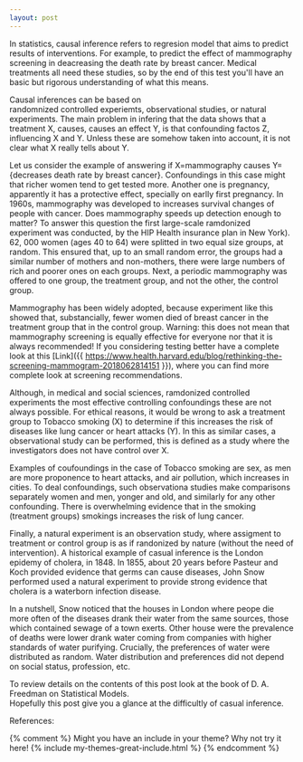 ```yaml
---
layout: post
---
```


In statistics, causal inference refers to 
regresion model that aims to predict results 
of interventions. For example, to predict
the effect of mammography screening
in deacreasing the death rate by breast cancer. 
Medical treatments all need these studies, so
by the end of this test you'll have an basic
but rigorous understanding of what this means. 

Causal inferences can be based on  
randomnized controlled experiemts, observational studies,
or natural experiments. The main problem 
in infering that the data 
shows that a treatment X, causes, causes an effect Y, is 
that confounding factos Z, influencing 
X and Y. Unless these are somehow taken into 
account, it is not clear what X really tells
about Y. 

Let us consider the example of answering if 
X=mammography causes Y={decreases death rate by breast cancer}. 
Confoundings in this case might that richer 
women tend to get tested more. Another one is pregnancy,
apparently it has a protective effect, specially
on earlly first pregnancy. In 1960s, mammography
was developed to increases survival changes 
of people with cancer. Does mammography speeds up detection enough
to matter? To answer this question the first large-scale
ramdonized experiment was conducted, by the HIP Health
insurance plan in New York).  62, 000 women (ages 40 to 64) 
were splitted in two equal 
size groups, at random. This ensured that, up 
to an small random error, the groups had a similar 
number of mothers and non-mothers, there were large numbers
of rich and poorer ones on each groups. Next, a 
periodic mammography was offered to one group, the 
treatment group,  and not the other, the control group.

Mammography has been widely adopted, because 
experiment like this showed that, substancially, 
fewer women died of breast cancer in the treatment 
group that in the control group. Warning: this 
does not mean that mammography screening 
is equally effective for everyone nor that 
it is always recommended! If you considering 
testing better have a complete look at this
[Link]({{ https://www.health.harvard.edu/blog/rethinking-the-screening-mammogram-2018062814151 }}),
where you can find more complete look at 
screening recommendations. 

Although, in medical and social sciences, 
ramdonized controlled experiments the most 
effective controlling confoundings these are 
not always possible. For ethical reasons, it would 
be wrong to ask a treatment group to Tobacco smoking (X) 
to determine if this increases the risk of 
diseases like lung cancer or heart attacks (Y). 
In this as similar cases, a observational 
study can be performed, this is defined as a study
where the investigators does not have control 
over X. 

Examples of coufoundings in the case of Tobacco smoking 
are sex, as men are more proponence 
to heart attacks, and air pollution, which 
increases in cities. To deal confoundings, such observationa 
studies make comparisons separately women and men, yonger and old,
and similarly for any other confounding. 
There is overwhelming evidence that in 
the smoking (treatment groups) smokings increases 
the risk of lung cancer. 

Finally, a natural experiment is an observation 
study, where assigment to treatment or control group
is as if randonized by nature (without the need
of intervention). A historical example 
of casual inference is the London epidemy of cholera,
in 1848. In 1855, about 20 years before Pasteur and
Koch provided evidence that germs can cause diseases,
John Snow performed used a natural experiment to provide 
strong evidence that cholera is a waterborn infection
disease.

In a nutshell, Snow noticed that the houses in London 
where peope die more often of the diseases drank 
their water from the same sources, those which 
contained sewage of a town exerts. Other house were
the prevalence of deaths were lower drank water coming
from companies with higher standards of water 
purifying. Crucially, the preferences of water 
were distributed as random. Water distribution and preferences 
did not depend on social status, profession, etc. 

To review details on the contents of this post 
look at the book of D. A. Freedman on Statistical Models.  
Hopefully this post give you a glance at the difficultly 
of casual inference. 



















References:

{% comment %}
Might you have an include in your theme? Why not try it here!
{% include my-themes-great-include.html %}
{% endcomment %}

